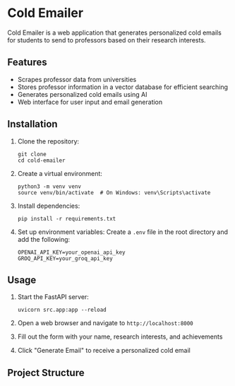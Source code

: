 # Cold Emailer

Cold Emailer is a web application that generates personalized cold emails for students to send to professors based on their research interests.

## Features

- Scrapes professor data from universities
- Stores professor information in a vector database for efficient searching
- Generates personalized cold emails using AI
- Web interface for user input and email generation

## Installation

1. Clone the repository:
   ```
   git clone 
   cd cold-emailer
   ```

2. Create a virtual environment:
   ```
   python3 -m venv venv
   source venv/bin/activate  # On Windows: venv\Scripts\activate
   ```

3. Install dependencies:
   ```
   pip install -r requirements.txt
   ```

4. Set up environment variables:
   Create a `.env` file in the root directory and add the following:
   ```
   OPENAI_API_KEY=your_openai_api_key
   GROQ_API_KEY=your_groq_api_key
   ```

## Usage

1. Start the FastAPI server:
   ```
   uvicorn src.app:app --reload
   ```

2. Open a web browser and navigate to `http://localhost:8000`

3. Fill out the form with your name, research interests, and achievements

4. Click "Generate Email" to receive a personalized cold email

## Project Structure
